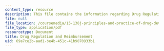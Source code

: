 ```yaml
---
content_type: resource
description: This file contains the information regarding Drug Regulation and Reimbursement.
file: null
file_location: /coursemedia/15-136j-principles-and-practice-of-drug-development-fall-2013/69a7ce2baad1be4b451c41b9070933b1_MIT15_136JF13_Lec8_Drug.pdf
file_type: application/pdf
resourcetype: Document
title: Drug Regulation and Reimbursement
uid: 69a7ce2b-aad1-be4b-451c-41b9070933b1
---
```

